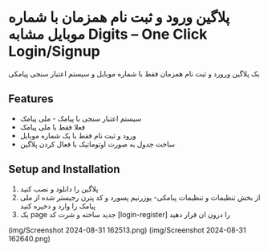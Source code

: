 # پلاگین ورود و ثبت  نام همزمان با شماره موبایل مشابه Digits – One Click Login/Signup

یک پلاگین ورورد و ثبت نام همزمان فقط با شماره موبایل و سیستم اعتبار سنجی پیامکی

## Features

- سیستم اعتبار سنجی با پیامک - ملی پیامک
- فعلا فقط با ملی پیامک
- ورود و ثبت نام فقط با یک شماره موبایل
- ساخت جدول به صورت اوتوماتیک با فعال کردن پلاگین

## Setup and Installation

1. پلاگین را دانلود و نصب کنید
2. از بخش تنظیمات و تنظیمات پبامکی- یوزرنیم پسورد و کد پترن رجیستر شده از ملی پیامک را وارد و دخیره کنید
3. یک page جدید ساخته و شرت کد  [login-register] را درون ان قرار دهید  

(img/Screenshot 2024-08-31 162513.png)
(img/Screenshot 2024-08-31 162640.png)

